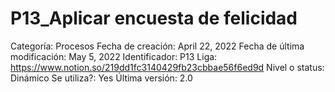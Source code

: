 # P13_Aplicar encuesta de felicidad

Categoría: Procesos
Fecha de creación: April 22, 2022
Fecha de última modificación: May 5, 2022
Identificador: P13
Liga: https://www.notion.so/219dd1fc3140429fb23cbbae56f6ed9d
Nivel o status: Dinámico
Se utiliza?: Yes
Última versión: 2.0